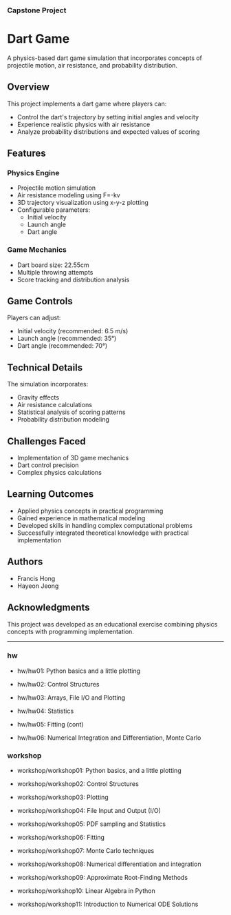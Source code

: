<h3 align="left">Capstone Project</h3>

# Dart Game

A physics-based dart game simulation that incorporates concepts of projectile motion, air resistance, and probability distribution.

## Overview

This project implements a dart game where players can:
- Control the dart's trajectory by setting initial angles and velocity
- Experience realistic physics with air resistance
- Analyze probability distributions and expected values of scoring

## Features

### Physics Engine
- Projectile motion simulation
- Air resistance modeling using F=-kv
- 3D trajectory visualization using x-y-z plotting
- Configurable parameters:
  - Initial velocity
  - Launch angle
  - Dart angle

### Game Mechanics
- Dart board size: 22.55cm
- Multiple throwing attempts
- Score tracking and distribution analysis

## Game Controls
Players can adjust:
- Initial velocity (recommended: 6.5 m/s)
- Launch angle (recommended: 35°)
- Dart angle (recommended: 70°)

## Technical Details
The simulation incorporates:
- Gravity effects
- Air resistance calculations
- Statistical analysis of scoring patterns
- Probability distribution modeling

## Challenges Faced
- Implementation of 3D game mechanics
- Dart control precision
- Complex physics calculations

## Learning Outcomes
- Applied physics concepts in practical programming
- Gained experience in mathematical modeling
- Developed skills in handling complex computational problems
- Successfully integrated theoretical knowledge with practical implementation

## Authors
- Francis Hong
- Hayeon Jeong

## Acknowledgments
This project was developed as an educational exercise combining physics concepts with programming implementation.

---

<h3 align="left">hw</h3>

- hw/hw01: Python basics and a little plotting

- hw/hw02: Control Structures

- hw/hw03: Arrays, File I/O and Plotting

- hw/hw04: Statistics

- hw/hw05: Fitting (cont)

- hw/hw06: Numerical Integration and Differentiation, Monte Carlo

<h3 align="left">workshop</h3>

- workshop/workshop01: Python basics, and a little plotting

- workshop/workshop02: Control Structures

- workshop/workshop03: Plotting

- workshop/workshop04: File Input and Output (I/O)


- workshop/workshop05: PDF sampling and Statistics


- workshop/workshop06: Fitting


- workshop/workshop07: Monte Carlo techniques


- workshop/workshop08: Numerical differentiation and integration


- workshop/workshop09: Approximate Root-Finding Methods


- workshop/workshop10: Linear Algebra in Python


- workshop/workshop11: Introduction to Numerical ODE Solutions
